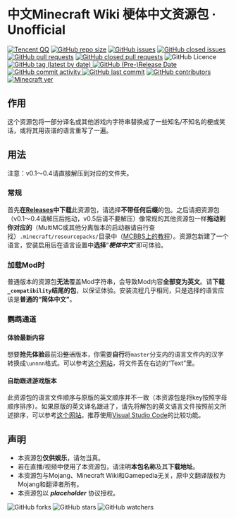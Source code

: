 # 中文Minecraft Wiki 梗体中文资源包 · Unofficial

[![Tencent QQ](https://img.shields.io/static/v1?label=QQ&message=657876815&color=eb1923&style=flat-square&logo=tencent%20qq)](https://jq.qq.com/?_wv=1027&k=5tqdTeR)    [![GitHub repo size](https://img.shields.io/github/repo-size/lakejason0/mcwzh-meme-resourcepack?logo=github&style=flat-square)](https://github.com/lakejason0/mcwzh-meme-resourcepack)    [![GitHub issues](https://img.shields.io/github/issues/lakejason0/mcwzh-meme-resourcepack?logo=github&style=flat-square)](https://github.com/lakejason0/mcwzh-meme-resourcepack/issues)    [![GitHub closed issues](https://img.shields.io/github/issues-closed-raw/lakejason0/mcwzh-meme-resourcepack?logo=github&style=flat-square)](https://github.com/lakejason0/mcwzh-meme-resourcepack/issues?q=is%3Aissue+is%3Aclosed)    [![GitHub pull requests](https://img.shields.io/github/issues-pr/lakejason0/mcwzh-meme-resourcepack?logo=github&style=flat-square)](https://github.com/lakejason0/mcwzh-meme-resourcepack/pulls)    [![GitHub closed pull requests](https://img.shields.io/github/issues-pr-closed-raw/lakejason0/mcwzh-meme-resourcepack?logo=github&style=flat-square)](https://github.com/lakejason0/mcwzh-meme-resourcepack/issues?q=is%3Apr+is%3Aclosed)    ![GitHub Licence](https://img.shields.io/github/license/lakejason0/mcwzh-meme-resourcepack?style=flat-square)    [![GitHub tag (latest by date)](https://img.shields.io/github/v/tag/lakejason0/mcwzh-meme-resourcepack?label=latest%20version&style=flat-square)    ![GitHub (Pre-)Release Date](https://img.shields.io/github/release-date-pre/lakejason0/mcwzh-meme-resourcepack?style=flat-square)](https://github.com/lakejason0/mcwzh-meme-resourcepack/releases)    [![GitHub commit activity](https://img.shields.io/github/commit-activity/y/lakejason0/mcwzh-meme-resourcepack?logo=github&style=flat-square)    ![GitHub last commit](https://img.shields.io/github/last-commit/lakejason0/mcwzh-meme-resourcepack?logo=github&style=flat-square)](https://github.com/lakejason0/mcwzh-meme-resourcepack/commits)    [![GitHub contributors](https://img.shields.io/github/contributors/lakejason0/mcwzh-meme-resourcepack?logo=github&style=flat-square)](https://github.com/lakejason0/mcwzh-meme-resourcepack/graphs/contributors)    [![Minecraft ver](https://img.shields.io/static/v1?label=Minecraft%20version&message=1.12.2-20w06a&color=db2331&style=flat-square&logo=)](https://minecraft.net)

## 作用
这个资源包将一部分译名或其他游戏内字符串替换成了一些知名/不知名的梗或笑话，或将其用诙谐的语言重写了一遍。
## 用法
注意：v0.1～0.4请直接解压到对应的文件夹。
### 常规
首先**在[Releases](https://github.com/lakejason0/mcwzh-meme-resourcepack/releases)中下载**此资源包，请选择**不带任何后缀**的包。之后请把资源包（v0.1～0.4请解压后拖动，v0.5后请不要解压）像常规的其他资源包一样**拖动到你对应的**（MultiMC或其他分离版本的启动器请自行查找）`.minecraft/resourcepacks/`目录中（[MCBBS上的教程](https://www.mcbbs.net/thread-880869-1-1.html)）。资源包新建了一个语言，安装启用后在语言设置中**选择**“***梗体中文***”即可体验。
### 加载Mod时
普通版本的资源包**无法**覆盖Mod字符串，会导致Mod内容**全部变为英文**。请**下载`_compatibility`结尾的包**，以保证体验。安装流程几乎相同，只是选择的语言应该是**普通的“简体中文”**。
### 鹦鹉通道
#### 体验最新内容
想要**抢先体验**最前沿<del>整活</del>版本，你需要**自行**将`master`分支内的语言文件内的汉字转换成`\unnnn`格式。可以参考[这个网站](https://unicode-table.com/en/tools/decoder/)，将文件丢在右边的“Text”里。
#### 自助跟进游戏版本
此资源包的语言文件顺序与原版的英文顺序并不一致（本资源包是将key按照字母顺序排序）。如果原版的英文译名跟进了，请先将解包的英文语言文件按照前文所述排序，可以参考[这个网站](https://tool.funsmall.cn/jsonsort/)。推荐使用[Visual Studio Code](https://github.com/microsoft/vscode)的比较功能。
## 声明
* 本资源包**仅供娱乐**，请勿当真。
* 若在直播/视频中使用了本资源包，请注明**本包名称**及其**下载地址**。
* 本资源包与Mojang、Minecraft Wiki和Gamepedia无关，原中文翻译版权为Mojang和翻译者所有。
* 本资源包以 ***placeholder*** 协议授权。

![GitHub forks](https://img.shields.io/github/forks/lakejason0/mcwzh-meme-resourcepack?style=social)    ![GitHub stars](https://img.shields.io/github/stars/lakejason0/mcwzh-meme-resourcepack?style=social)    ![GitHub watchers](https://img.shields.io/github/watchers/lakejason0/mcwzh-meme-resourcepack?style=social)
